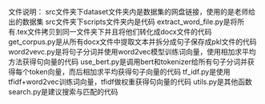 文件说明：
src文件夹下dataset文件夹内是数据集的网盘链接，使用的是老师给出的数据集
src文件夹下scripts文件夹内是代码
extract_word_file.py是将所有.tex文件拷贝到同一文件夹下并且将他们转化成docx文件的代码
get_corpus.py是从所有docx文件中提取文本并拆分成句子保存成pkl文件的代码
word2vevc.py是将句子分词并使用word2vec模型训练词向量，使用相加求平均方法获得句向量的代码
use_bert.py是调用bert和tokenizer给所有句子分词并获得每个token向量，而后相加求平均获得句子向量的代码
tf_idf.py是使用tfidf+word2vec训练词向量，tfidf做权重获得句向量的代码
utils.py是其他函数
search.py是建议搜索与匹配的代码
